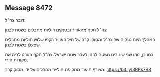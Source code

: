 ## Message 8472

דובר צה"ל:

צה"ל תקף מהאוויר ובטנקים חוליות מחבלים בשטח לבנון

במהלך היום טנקים של צה"ל ומסוקי קרב של חיל האוויר תקפו שלוש חוליות מחבלים שפעלו בשטח לבנון. 

כמו כן, זוהו שני שיגורים משטח לבנון לעבר שטח ישראל. צה"ל תקף בארטילריה את מקורות הירי.

מצורף תיעוד מתקיפת חוליית מחבלים על ידי מסוק קרב:  https://bit.ly/3RPk7B8

